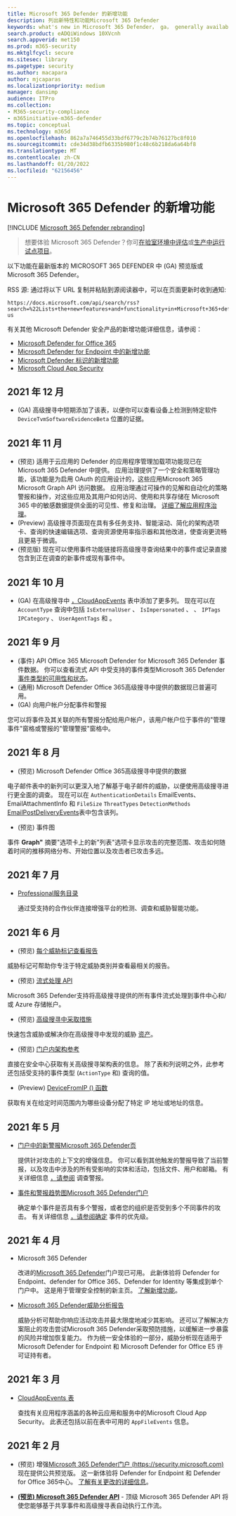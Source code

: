 ```yaml
---
title: Microsoft 365 Defender 的新增功能
description: 列出新特性和功能Microsoft 365 Defender
keywords: what's new in Microsoft 365 Defender， ga， generally available， capabilities， available， new
search.product: eADQiWindows 10XVcnh
search.appverid: met150
ms.prod: m365-security
ms.mktglfcycl: secure
ms.sitesec: library
ms.pagetype: security
ms.author: macapara
author: mjcaparas
ms.localizationpriority: medium
manager: dansimp
audience: ITPro
ms.collection:
- M365-security-compliance
- m365initiative-m365-defender
ms.topic: conceptual
ms.technology: m365d
ms.openlocfilehash: 862a7a746455d33bdf6779c2b74b76127bc8f010
ms.sourcegitcommit: cde34d38bdfb6335b980f1c48c6b218da6a64bf8
ms.translationtype: MT
ms.contentlocale: zh-CN
ms.lasthandoff: 01/20/2022
ms.locfileid: "62156456"
---
```

# <a name="whats-new-in-microsoft-365-defender"></a>Microsoft 365 Defender 的新增功能

[!INCLUDE [Microsoft 365 Defender rebranding](../includes/microsoft-defender.md)]

> 想要体验 Microsoft 365 Defender？你可[在验室环境中评估](m365d-evaluation.md?ocid=cx-docs-MTPtriallab)或[生产中运行试点项目](m365d-pilot.md?ocid=cx-evalpilot)。

以下功能在最新版本的 MICROSOFT 365 DEFENDER 中 (GA) 预览版或Microsoft 365 Defender。

RSS 源: 通过将以下 URL 复制并粘贴到源阅读器中，可以在页面更新时收到通知: 

```http
https://docs.microsoft.com/api/search/rss?search=%22Lists+the+new+features+and+functionality+in+Microsoft+365+defender%22&locale=en-us
```

有关其他 Microsoft Defender 安全产品的新增功能详细信息，请参阅：

- [Microsoft Defender for Office 365](../office-365-security/whats-new-in-defender-for-office-365.md)
- [Microsoft Defender for Endpoint 中的新增功能](../defender-endpoint/whats-new-in-microsoft-defender-endpoint.md)
- [Microsoft Defender 标识的新增功能](/defender-for-identity/whats-new)
- [Microsoft Cloud App Security](/cloud-app-security/release-notes)

## <a name="december-2021"></a>2021 年 12 月

-  (GA) 高级搜寻中短期添加了该表，以便你可以查看设备上检测到特定软件 `DeviceTvmSoftwareEvidenceBeta` 位置的证据。

## <a name="november-2021"></a>2021 年 11 月

-  (预览) 适用于云应用的 Defender 的应用程序管理加载项功能现已在 Microsoft 365 Defender 中提供。 应用治理提供了一个安全和策略管理功能，该功能是为启用 OAuth 的应用设计的，这些应用Microsoft 365 Microsoft Graph API 访问数据。 应用治理通过可操作的见解和自动化的策略警报和操作，对这些应用及其用户如何访问、使用和共享存储在 Microsoft 365 中的敏感数据提供全面的可见性、修复和治理。 [详细了解应用程序治理](/cloud-app-security/app-governance-manage-app-governance)。
-  (Preview) 高级搜寻页面现在[](advanced-hunting-overview.md)具有多任务支持、智能滚动、简化的架构选项卡、查询的快速编辑选项、查询资源使用率指示器和其他改进，使查询更流畅且更易于微调。
-  (预览版) 现在可以使用事件功能链接将高级搜寻查询结果[](advanced-hunting-link-to-incident.md)中的事件或记录直接包含到正在调查的新事件或现有事件中。

## <a name="october-2021"></a>2021 年 10 月

-  (GA) 在高级搜寻中 [，CloudAppEvents](advanced-hunting-cloudappevents-table.md) 表中添加了更多列。 现在可以在 `AccountType` 查询中包括 `IsExternalUser` 、 `IsImpersonated` 、 、 `IPTags` `IPCategory` 、 `UserAgentTags` 和 。

## <a name="september-2021"></a>2021 年 9 月

-  (事件) API Office 365 Microsoft Defender for Microsoft 365 Defender 事件数据。 你可以查看流式 API 中受支持的事件类型Microsoft 365 Defender[事件类型的可用性和状态](supported-event-types.md)。
-  (通用) Microsoft Defender Office 365高级搜寻中提供的数据现已普遍可用。
-  (GA) 向用户帐户分配事件和警报

  您可以将事件及其关联的所有警报分配给用户帐户，该用户帐户位于事件的"管理事件"窗格或警报的"管理警报"窗格中。 

## <a name="august-2021"></a>2021 年 8 月

-  (预览) Microsoft Defender Office 365高级搜寻中提供的数据

  电子邮件表中的新列可以更深入地了解基于电子邮件的威胁，以便使用高级搜寻进行更全面的调查。 现在可以在 `AuthenticationDetails` EmailEvents、EmailAttachmentInfo 和[](./advanced-hunting-emailevents-table.md) `FileSize` [](./advanced-hunting-emailattachmentinfo-table.md) `ThreatTypes` `DetectionMethods` [EmailPostDeliveryEvents](./advanced-hunting-emailpostdeliveryevents-table.md)表中包含该列。

-  (预览) 事件图

  事件 **Graph"** 摘要"选项卡上的新"列表"选项卡显示攻击的完整范围、攻击如何随着时间的推移网络分布、开始位置以及攻击者已攻击多远。

## <a name="july-2021"></a>2021 年 7 月

- [Professional服务目录](https://sip.security.microsoft.com/interoperability/professional_services)

  通过受支持的合作伙伴连接增强平台的检测、调查和威胁智能功能。

## <a name="june-2021"></a>2021 年 6 月

-  (预览) [每个威胁标记查看报告](threat-analytics.md#view-reports-per-threat-tags)

  威胁标记可帮助你专注于特定威胁类别并查看最相关的报告。

-  (预览) [流式处理 API](../defender-endpoint/raw-data-export.md)

  Microsoft 365 Defender支持将高级搜寻提供的所有事件流式处理到事件中心和/或 Azure 存储帐户。

-  (预览) [高级搜寻中采取措施](advanced-hunting-take-action.md)

  快速包含威胁或解决你在高级搜寻中发现的威胁 [资产](advanced-hunting-overview.md)。

-  (预览) [门户内架构参考](advanced-hunting-schema-tables.md#get-schema-information-in-the-security-center)

  直接在安全中心获取有关高级搜寻架构表的信息。 除了表和列说明之外，此参考还包括受支持的事件类型 (`ActionType` 和) 查询的值。

-  (Preview) [DeviceFromIP () 函数](advanced-hunting-devicefromip-function.md)

  获取有关在给定时间范围内为哪些设备分配了特定 IP 地址或地址的信息。

## <a name="may-2021"></a>2021 年 5 月

- [门户中的新警报Microsoft 365 Defender页](https://techcommunity.microsoft.com/t5/microsoft-365-defender/easily-find-anomalies-in-incidents-and-alerts/ba-p/2339243)

  提供针对攻击的上下文的增强信息。 你可以看到其他触发的警报导致了当前警报，以及攻击中涉及的所有受影响的实体和活动，包括文件、用户和邮箱。 有关详细信息 [，请参阅](/microsoft-365/security/defender/investigate-alerts) 调查警报。

- [事件和警报趋势图Microsoft 365 Defender门户](https://techcommunity.microsoft.com/t5/microsoft-365-defender/new-alert-page-for-microsoft-365-defender-incident-detections/ba-p/2350425)

  确定单个事件是否具有多个警报，或者您的组织是否受到多个不同事件的攻击。 有关详细信息 [，请参阅确定](/microsoft-365/security/defender/incident-queue) 事件的优先级。

## <a name="april-2021"></a>2021 年 4 月

- Microsoft 365 Defender

  改进的[Microsoft 365 Defender](https://security.microsoft.com)门户现已可用。 此新体验将 Defender for Endpoint、defender for Office 365、Defender for Identity 等集成到单个门户中。 这是用于管理安全控制的新主页。 [了解新增功能](./microsoft-365-defender.md#the-microsoft-365-defender-portal)。

- [Microsoft 365 Defender威胁分析报告](threat-analytics.md)

  威胁分析可帮助你响应活动攻击并最大限度地减少其影响。 还可以了解解决方案阻止的攻击尝试Microsoft 365 Defender采取预防措施，以缓解进一步暴露的风险并增加恢复能力。 作为统一安全体验的一部分，威胁分析现在适用于 Microsoft Defender for Endpoint 和 Microsoft Defender for Office E5 许可证持有者。

## <a name="march-2021"></a>2021 年 3 月

- [CloudAppEvents 表](advanced-hunting-cloudappevents-table.md)

  查找有关应用程序涵盖的各种云应用和服务中的Microsoft Cloud App Security。 此表还包括以前在表中可用的 `AppFileEvents` 信息。

## <a name="february-2021"></a>2021 年 2 月

-  (预览) 增强[Microsoft 365 Defender门户 (https://security.microsoft.com) ](https://security.microsoft.com)现在提供公共预览版。 这一新体验将 Defender for Endpoint 和 Defender for Office 365中心。 [了解有关更改的详细信息](microsoft-365-defender.md#the-microsoft-365-defender-portal)。

- **[ (预览) Microsoft 365 Defender API](api-overview.md)** - 顶级 Microsoft 365 Defender API 将使您能够基于共享事件和高级搜寻表自动执行工作流。

